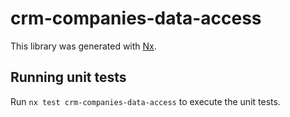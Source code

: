 # crm-companies-data-access

This library was generated with [Nx](https://nx.dev).

## Running unit tests

Run `nx test crm-companies-data-access` to execute the unit tests.
